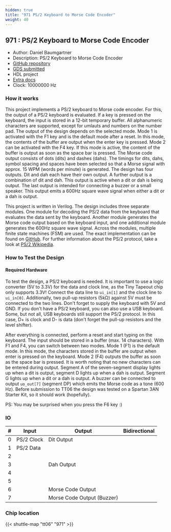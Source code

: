 ```yaml
---
hidden: true
title: "971 PS/2 Keyboard to Morse Code Encoder"
weight: 40
---
```


## 971 : PS/2 Keyboard to Morse Code Encoder

* Author: Daniel Baumgartner
* Description: PS/2 Keyboard to Morse Code Encoder
* [GitHub repository](https://github.com/byte-me404/jku-tt06-ps2-morse-encoder)
* [GDS submitted](https://github.com/byte-me404/jku-tt06-ps2-morse-encoder/actions/runs/8645502273)
* HDL project
* [Extra docs]()
* Clock: 10000000 Hz

<!---

This file is used to generate your project datasheet. Please fill in the information below and delete any unused
sections.

You can also include images in this folder and reference them in the markdown. Each image must be less than
512 kb in size, and the combined size of all images must be less than 1 MB.
-->


### How it works

This project implements a PS/2 keyboard to Morse code encoder. For this, the output of a PS/2 keyboard is evaluated.
If a key is pressed on the keyboard, the input is stored in a 12-bit temporary buffer.
All alphanumeric characters are supported, except for umlauts and numbers on the number pad.
The output of the design depends on the selected mode.
Mode 1 is activated with the F1 key and is the default mode after a reset.
In this mode, the contents of the buffer are output when the enter key is pressed.
Mode 2 can be activated with the F4 key. If this mode is active, the content of the buffer is output as soon as the space bar is pressed.
The Morse code output consists of dots (dits) and dashes (dahs).
The timings for dits, dahs, symbol spacing and spaces have been selected so that a Morse signal with approx. 15 WPM (words per minute) is generated.
The design has four outputs. Dit and dah each have their own output.
A further output is a combination of dit and dah. This output is active when a dit or dah is being output.
The last output is intended for connecting a buzzer or a small speaker. This output emits a 600Hz square wave signal when either a dit or a dah is output.

This project is written in Verilog.
The design includes three separate modules.
One module for decoding the PS/2 data from the keyboard that evaluates the data sent by the keyboard.
Another module generates the Morse code output based on the keyboard input, and one additional module generates the 600Hz square wave signal.
Across the modules, multiple finite state machines (FSM) are used.
The exact implementation can be found on [GitHub](https://github.com/byte-me404/jku-tt06-ps2-morse-encoder).
For further information about the PS/2 protocol, take a look at [PS/2 Wikipedia](https://en.wikipedia.org/wiki/PS/2_port).

### How to Test the Design

#### Required Hardware

To test the design, a PS/2 keyboard is needed.
It is important to use a logic converter (5V to 3.3V) for the data and clock line, as the Tiny Tapeout chip only supports 3.3V!
Connect the data line to `ui_in[1]` and the clock line to `ui_in[0]`.
Additionally, two pull-up resistors (5kΩ) against 5V must be connected to the two lines.
Don't forget to supply the keyboard with 5V and GND.
If you don't have a PS/2 keyboard, you can also use a USB keyboard. Some, but not all, USB keyboards still support the PS/2 protocol.
In this case, D+ is clock and D- is data (don't forget the pull-up resistors and the level shifter).

After everything is connected, perform a reset and start typing on the keyboard.
The input should be stored in a buffer (max. 14 characters). With F1 and F4, you can switch between two modes.
Mode 1 (F1) is the default mode. In this mode, the characters stored in the buffer are output when enter is pressed on the keyboard.
Mode 2 (F4) outputs the buffer as soon as the space bar is pressed.
It is worth noting that no new characters can be entered during output.
Segment A of the seven-segment display lights up when a dit is output, segment D lights up when a dah is output.
Segment G lights up when a dit or a dah is output. A buzzer can be connected to output `uo_out[7]` (segment DP) which emits the Morse code as a tone (600 Hz).
Before submission to TT06 the design was tested on a Spartan 3AN Starter Kit, so it should work (hopefully).

PS: You may be surprised when you press the F6 key :)


### IO

| #             | Input    | Output   | Bidirectional   |
| ------------- | -------- | -------- | --------------- |
| 0 | PS/2 Clock  | Dit Output  |      |
| 1 | PS/2 Data  |   |      |
| 2 |   |   |      |
| 3 |   | Dah Output  |      |
| 4 |   |   |      |
| 5 |   |   |      |
| 6 |   | Morse Code Output  |      |
| 7 |   | Morse Code Output (Buzzer)  |      |


### Chip location

{{< shuttle-map "tt06" "971" >}}

